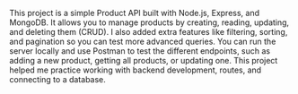 This project is a simple Product API built with Node.js, Express, and MongoDB. It allows you to manage products by creating, reading, updating, and deleting them (CRUD). I also added extra features like filtering, sorting, and pagination so you can test more advanced queries. You can run the server locally and use Postman to test the different endpoints, such as adding a new product, getting all products, or updating one. This project helped me practice working with backend development, routes, and connecting to a database.

